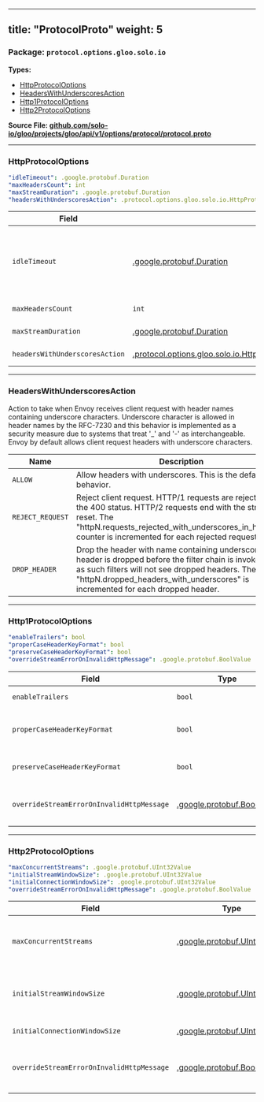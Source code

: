 
---
title: "ProtocolProto"
weight: 5
---

<!-- Code generated by solo-kit. DO NOT EDIT. -->


### Package: `protocol.options.gloo.solo.io` 
**Types:**


- [HttpProtocolOptions](#httpprotocoloptions)
- [HeadersWithUnderscoresAction](#headerswithunderscoresaction)
- [Http1ProtocolOptions](#http1protocoloptions)
- [Http2ProtocolOptions](#http2protocoloptions)
  



**Source File: [github.com/solo-io/gloo/projects/gloo/api/v1/options/protocol/protocol.proto](https://github.com/solo-io/gloo/blob/main/projects/gloo/api/v1/options/protocol/protocol.proto)**





---
### HttpProtocolOptions



```yaml
"idleTimeout": .google.protobuf.Duration
"maxHeadersCount": int
"maxStreamDuration": .google.protobuf.Duration
"headersWithUnderscoresAction": .protocol.options.gloo.solo.io.HttpProtocolOptions.HeadersWithUnderscoresAction

```

| Field | Type | Description |
| ----- | ---- | ----------- | 
| `idleTimeout` | [.google.protobuf.Duration](https://developers.google.com/protocol-buffers/docs/reference/csharp/class/google/protobuf/well-known-types/duration) | The idle timeout for connections. The idle timeout is defined as the period in which there are no active requests. When the idle timeout is reached the connection will be closed. If the connection is an HTTP/2 downstream connection a drain sequence will occur prior to closing the connection, see :ref:`drain_timeout <envoy_api_field_extensions.filters.network.http_connection_manager.v3.HttpConnectionManager.drain_timeout>`. Note that request based timeouts mean that HTTP/2 PINGs will not keep the connection alive. If not specified, this defaults to 1 hour. To disable idle timeouts explicitly set this to 0. **Warning**: Disabling this timeout has a highly likelihood of yielding connection leaks due to lost TCP FIN packets, etc. |
| `maxHeadersCount` | `int` | The maximum number of headers. If unconfigured, the default maximum number of request headers allowed is 100. Requests that exceed this limit will receive a 431 response for HTTP/1.x and cause a stream reset for HTTP/2. |
| `maxStreamDuration` | [.google.protobuf.Duration](https://developers.google.com/protocol-buffers/docs/reference/csharp/class/google/protobuf/well-known-types/duration) | Total duration to keep alive an HTTP request/response stream. If the time limit is reached the stream will be reset independent of any other timeouts. If not specified, this value is not set. |
| `headersWithUnderscoresAction` | [.protocol.options.gloo.solo.io.HttpProtocolOptions.HeadersWithUnderscoresAction](../protocol.proto.sk/#headerswithunderscoresaction) | Action to take when a client request with a header name containing underscore characters is received. If this setting is not specified, the value defaults to ALLOW. Note: upstream responses are not affected by this setting. |




---
### HeadersWithUnderscoresAction

 
Action to take when Envoy receives client request with header names containing underscore
characters.
Underscore character is allowed in header names by the RFC-7230 and this behavior is implemented
as a security measure due to systems that treat '_' and '-' as interchangeable. Envoy by default allows client request headers with underscore
characters.

| Name | Description |
| ----- | ----------- | 
| `ALLOW` | Allow headers with underscores. This is the default behavior. |
| `REJECT_REQUEST` | Reject client request. HTTP/1 requests are rejected with the 400 status. HTTP/2 requests end with the stream reset. The "httpN.requests_rejected_with_underscores_in_headers" counter is incremented for each rejected request. |
| `DROP_HEADER` | Drop the header with name containing underscores. The header is dropped before the filter chain is invoked and as such filters will not see dropped headers. The "httpN.dropped_headers_with_underscores" is incremented for each dropped header. |




---
### Http1ProtocolOptions



```yaml
"enableTrailers": bool
"properCaseHeaderKeyFormat": bool
"preserveCaseHeaderKeyFormat": bool
"overrideStreamErrorOnInvalidHttpMessage": .google.protobuf.BoolValue

```

| Field | Type | Description |
| ----- | ---- | ----------- | 
| `enableTrailers` | `bool` | Enables trailers for HTTP/1. By default the HTTP/1 codec drops proxied trailers. Note: Trailers must also be enabled at the gateway level in order for this option to take effect. |
| `properCaseHeaderKeyFormat` | `bool` | Formats the RESPONSE HEADER by proper casing words: the first character and any character following a special character will be capitalized if it's an alpha character. For example, "content-type" becomes "Content-Type", and "foo$b#$are" becomes "Foo$B#$Are". Note that while this results in most headers following conventional casing, certain headers are not covered. For example, the "TE" header will be formatted as "Te". Only one of `properCaseHeaderKeyFormat` or `preserveCaseHeaderKeyFormat` can be set. |
| `preserveCaseHeaderKeyFormat` | `bool` | Generates configuration for a stateful formatter extension that allows using received headers to affect the output of encoding headers. Specifically: preserving RESPONSE HEADER case during proxying. Only one of `preserveCaseHeaderKeyFormat` or `properCaseHeaderKeyFormat` can be set. |
| `overrideStreamErrorOnInvalidHttpMessage` | [.google.protobuf.BoolValue](https://developers.google.com/protocol-buffers/docs/reference/csharp/class/google/protobuf/well-known-types/bool-value) | Allows invalid HTTP messaging. When this option is false, then Envoy will terminate HTTP/1.1 connections upon receiving an invalid HTTP message. However, when this option is true, then Envoy will leave the HTTP/1.1 connection open where possible. If set, this overrides any HCM :ref:`stream_error_on_invalid_http_messaging <envoy_v3_api_field_extensions.filters.network.http_connection_manager.v3.HttpConnectionManager.stream_error_on_invalid_http_message>`. |




---
### Http2ProtocolOptions



```yaml
"maxConcurrentStreams": .google.protobuf.UInt32Value
"initialStreamWindowSize": .google.protobuf.UInt32Value
"initialConnectionWindowSize": .google.protobuf.UInt32Value
"overrideStreamErrorOnInvalidHttpMessage": .google.protobuf.BoolValue

```

| Field | Type | Description |
| ----- | ---- | ----------- | 
| `maxConcurrentStreams` | [.google.protobuf.UInt32Value](https://developers.google.com/protocol-buffers/docs/reference/csharp/class/google/protobuf/well-known-types/u-int-32-value) | [Maximum concurrent streams](https://httpwg.org/specs/rfc7540.html#rfc.section.5.1.2) allowed for peer on one HTTP/2 connection. Valid values range from 1 to 2147483647 (2^31 - 1) and defaults to 2147483647. For upstream connections, this also limits how many streams Envoy will initiate concurrently on a single connection. If the limit is reached, Envoy may queue requests or establish additional connections (as allowed per circuit breaker limits). This acts as an upper bound: Envoy will lower the max concurrent streams allowed on a given connection based on upstream settings. Config dumps will reflect the configured upper bound, not the per-connection negotiated limits. |
| `initialStreamWindowSize` | [.google.protobuf.UInt32Value](https://developers.google.com/protocol-buffers/docs/reference/csharp/class/google/protobuf/well-known-types/u-int-32-value) | [Initial stream-level flow-control window](https://httpwg.org/specs/rfc7540.html#rfc.section.6.9.2) size. Valid values range from 65535 (2^16 - 1, HTTP/2 default) to 2147483647 (2^31 - 1, HTTP/2 maximum) and defaults to 268435456 (256 * 1024 * 1024). NOTE: 65535 is the initial window size from HTTP/2 spec. We only support increasing the default window size now, so it's also the minimum. This field also acts as a soft limit on the number of bytes Envoy will buffer per-stream in the HTTP/2 codec buffers. Once the buffer reaches this pointer, watermark callbacks will fire to stop the flow of data to the codec buffers. |
| `initialConnectionWindowSize` | [.google.protobuf.UInt32Value](https://developers.google.com/protocol-buffers/docs/reference/csharp/class/google/protobuf/well-known-types/u-int-32-value) | Similar to *initial_stream_window_size*, but for connection-level flow-control window. Currently, this has the same minimum/maximum/default as *initial_stream_window_size*. |
| `overrideStreamErrorOnInvalidHttpMessage` | [.google.protobuf.BoolValue](https://developers.google.com/protocol-buffers/docs/reference/csharp/class/google/protobuf/well-known-types/bool-value) | Allows invalid HTTP messaging and headers. When this option is disabled (default), then the whole HTTP/2 connection is terminated upon receiving invalid HEADERS frame. However, when this option is enabled, only the offending stream is terminated. This overrides any HCM :ref:`stream_error_on_invalid_http_messaging <envoy_v3_api_field_extensions.filters.network.http_connection_manager.v3.HttpConnectionManager.stream_error_on_invalid_http_message>` See [RFC7540, sec. 8.1](https://datatracker.ietf.org/doc/html/rfc7540#section-8.1) for details. |





<!-- Start of HubSpot Embed Code -->
<script type="text/javascript" id="hs-script-loader" async defer src="//js.hs-scripts.com/5130874.js"></script>
<!-- End of HubSpot Embed Code -->
